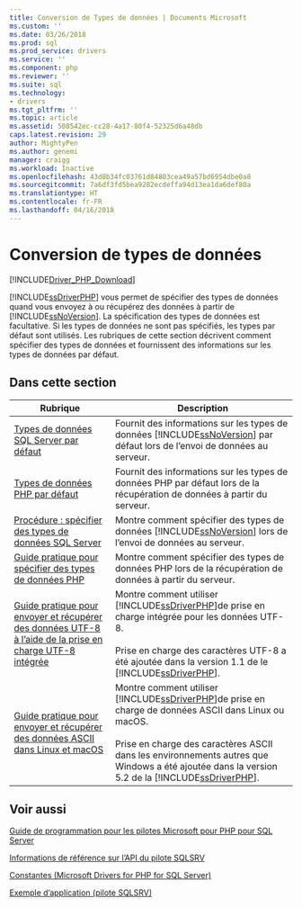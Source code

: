 ```yaml
---
title: Conversion de Types de données | Documents Microsoft
ms.custom: ''
ms.date: 03/26/2018
ms.prod: sql
ms.prod_service: drivers
ms.service: ''
ms.component: php
ms.reviewer: ''
ms.suite: sql
ms.technology:
- drivers
ms.tgt_pltfrm: ''
ms.topic: article
ms.assetid: 508542ec-cc28-4a17-80f4-52325d6a48db
caps.latest.revision: 29
author: MightyPen
ms.author: genemi
manager: craigg
ms.workload: Inactive
ms.openlocfilehash: 43d8b34fc03761d84803cea49a57bd6954dbe0a8
ms.sourcegitcommit: 7a6df3fd5bea9282ecdeffa94d13ea1da6def80a
ms.translationtype: HT
ms.contentlocale: fr-FR
ms.lasthandoff: 04/16/2018
---
```

# <a name="converting-data-types"></a>Conversion de types de données
[!INCLUDE[Driver_PHP_Download](../../includes/driver_php_download.md)]

[!INCLUDE[ssDriverPHP](../../includes/ssdriverphp_md.md)] vous permet de spécifier des types de données quand vous envoyez à ou récupérez des données à partir de [!INCLUDE[ssNoVersion](../../includes/ssnoversion_md.md)]. La spécification des types de données est facultative. Si les types de données ne sont pas spécifiés, les types par défaut sont utilisés. Les rubriques de cette section décrivent comment spécifier des types de données et fournissent des informations sur les types de données par défaut.  
  
## <a name="in-this-section"></a>Dans cette section  
  
|Rubrique| Description|  
|---------|---------------|  
|[Types de données SQL Server par défaut](../../connect/php/default-sql-server-data-types.md)|Fournit des informations sur les types de données [!INCLUDE[ssNoVersion](../../includes/ssnoversion_md.md)] par défaut lors de l’envoi de données au serveur.|  
|[Types de données PHP par défaut](../../connect/php/default-php-data-types.md)|Fournit des informations sur les types de données PHP par défaut lors de la récupération de données à partir du serveur.|  
|[Procédure : spécifier des types de données SQL Server](../../connect/php/how-to-specify-sql-server-data-types-when-using-the-sqlsrv-driver.md)|Montre comment spécifier des types de données [!INCLUDE[ssNoVersion](../../includes/ssnoversion_md.md)] lors de l’envoi de données au serveur.|  
|[Guide pratique pour spécifier des types de données PHP](../../connect/php/how-to-specify-php-data-types.md)|Montre comment spécifier des types de données PHP lors de la récupération de données à partir du serveur.|  
|[Guide pratique pour envoyer et récupérer des données UTF-8 à l’aide de la prise en charge UTF-8 intégrée](../../connect/php/how-to-send-and-retrieve-utf-8-data-using-built-in-utf-8-support.md)|Montre comment utiliser [!INCLUDE[ssDriverPHP](../../includes/ssdriverphp_md.md)]de prise en charge intégrée pour les données UTF-8.<br /><br />Prise en charge des caractères UTF-8 a été ajoutée dans la version 1.1 de le [!INCLUDE[ssDriverPHP](../../includes/ssdriverphp_md.md)].|  
|[Guide pratique pour envoyer et récupérer des données ASCII dans Linux et macOS](../../connect/php/how-to-send-and-retrieve-ascii-data-in-linux-mac.md)|Montre comment utiliser [!INCLUDE[ssDriverPHP](../../includes/ssdriverphp_md.md)]de prise en charge de données ASCII dans Linux ou macOS.<br /><br />Prise en charge des caractères ASCII dans les environnements autres que Windows a été ajoutée dans la version 5.2 de la [!INCLUDE[ssDriverPHP](../../includes/ssdriverphp_md.md)].|
  
## <a name="see-also"></a>Voir aussi  
[Guide de programmation pour les pilotes Microsoft pour PHP pour SQL Server](../../connect/php/programming-guide-for-php-sql-driver.md)

[Informations de référence sur l’API du pilote SQLSRV](../../connect/php/sqlsrv-driver-api-reference.md)

[Constantes &#40;Microsoft Drivers for PHP for SQL Server&#41;](../../connect/php/constants-microsoft-drivers-for-php-for-sql-server.md)

[Exemple d’application &#40;pilote SQLSRV&#41;](../../connect/php/example-application-sqlsrv-driver.md)  
  
